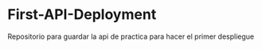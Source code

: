 # First-API-Deployment
Repositorio para guardar la api de practica para hacer el primer despliegue 
